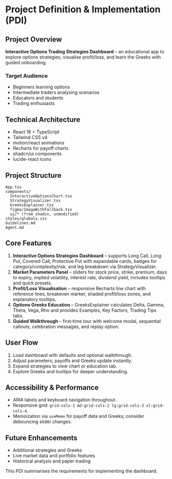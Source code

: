 # Project Definition & Implementation (PDI)

## Project Overview
**Interactive Options Trading Strategies Dashboard** – an educational app to explore options strategies, visualise profit/loss, and learn the Greeks with guided onboarding.

### Target Audience
- Beginners learning options
- Intermediate traders analysing scenarios
- Educators and students
- Trading enthusiasts

## Technical Architecture
- React 18 + TypeScript
- Tailwind CSS v4
- motion/react animations
- Recharts for payoff charts
- shadcn/ui components
- lucide-react icons

## Project Structure
```
App.tsx
components/
  InteractiveOptionsChart.tsx
  StrategyVisualizer.tsx
  GreeksExplainer.tsx
  figma/ImageWithFallback.tsx
  ui/* (from shadcn, unmodified)
styles/globals.css
Guidelines.md
Agent.md
```

## Core Features
1. **Interactive Options Strategies Dashboard** – supports Long Call, Long Put, Covered Call, Protective Put with expandable cards, badges for category/complexity/risk, and leg breakdown via StrategyVisualizer.
2. **Market Parameters Panel** – sliders for stock price, strike, premium, days to expiry, implied volatility, interest rate, dividend yield; includes tooltips and quick presets.
3. **Profit/Loss Visualisation** – responsive Recharts line chart with reference lines, breakeven marker, shaded profit/loss zones, and explanatory tooltips.
4. **Options Greeks Education** – GreeksExplainer calculates Delta, Gamma, Theta, Vega, Rho and provides Examples, Key Factors, Trading Tips tabs.
5. **Guided Walkthrough** – first‑time tour with welcome modal, sequential callouts, celebration messages, and replay option.

## User Flow
1. Load dashboard with defaults and optional walkthrough.
2. Adjust parameters; payoffs and Greeks update instantly.
3. Expand strategies to view chart or education tab.
4. Explore Greeks and tooltips for deeper understanding.

## Accessibility & Performance
- ARIA labels and keyboard navigation throughout.
- Responsive grid: `grid-cols-1 md:grid-cols-2 lg:grid-cols-3 xl:grid-cols-4`.
- Memoization via `useMemo` for payoff data and Greeks; consider debouncing slider changes.

## Future Enhancements
- Additional strategies and Greeks
- Live market data and portfolio features
- Historical analysis and paper trading

This PDI summarises the requirements for implementing the dashboard.
